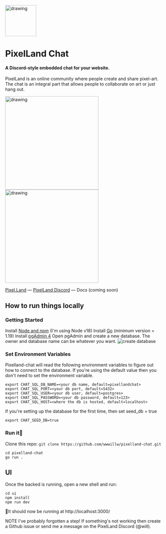 <img src="https://storage.googleapis.com/pixelland-public/pixelland-chat-readme/logo.png" alt="drawing" width="100" />

# PixelLand Chat

#### A Discord-style embedded chat for your website.

PixelLand is an online community where people create and share pixel-art. The chat is an integral part that allows people to collaborate on art or just hang out.

<p float="left" >
<img src="https://storage.googleapis.com/pixelland-public/pixelland-chat-readme/chat_view.png" alt="drawing" width="300" />
<img src="https://storage.googleapis.com/pixelland-public/pixelland-chat-readme/chat_general_view.png" alt="drawing" width="300" />
</p>

[Pixel.Land](https://pixel.land) &mdash;
[PixelLand Discord](https://discord.gg/qgJPrdDXYg) &mdash;
Docs (coming soon)

## How to run things locally

### Getting Started

Install [Node and npm](https://docs.npmjs.com/downloading-and-installing-node-js-and-npm) (I'm using Node v18)
Install [Go](https://go.dev/doc/install) (minimum version = 1.19)
Install [pgAdmin 4](https://www.pgadmin.org/download/)
Open pgAdmin and create a new database. The owner and database name can be whatever you want.
![create database](https://storage.googleapis.com/pixelland-public/pixelland-chat-readme/create_db.png)

### Set Environment Variables

Pixelland-chat will read the following environment variables to figure out how to connect to the database. If you're using the default value then you don't need to set the environment variable.

    export CHAT_SQL_DB_NAME=<your db name, default=pixellandchat>
    export CHAT_SQL_PORT=<your db port, default=5432>
    export CHAT_SQL_USER=<your db user, default=postgres>
    export CHAT_SQL_PASSWORD=<your db password, default=123>
    export CHAT_SQL_HOST=<where the db is hosted, default=localhost>

If you're setting up the database for the first time, then set seed_db = true

    export CHAT_SEED_DB=true

### Run it🤞

Clone this repo: `git clone https://github.com/wwwillw/pixelland-chat.git`

    cd pixelland-chat
    go run .

## UI

Once the backed is running, open a new shell and run:

    cd ui
    npm install
    npm run dev

🏃It should now be running at http://localhost:3000/

NOTE I've probably forgotten a step! If something's not working then create a Github issue or send me a message on the PixelLand Discord (@will).

